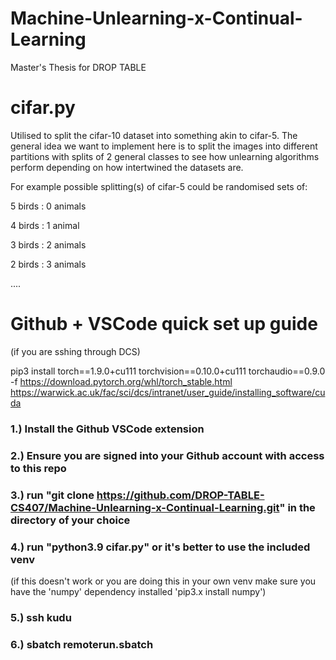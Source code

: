 # Machine-Unlearning-x-Continual-Learning
Master's Thesis for DROP TABLE

# cifar.py

Utilised to split the cifar-10 dataset into something akin to cifar-5.
The general idea we want to implement here is to split the images into different partitions with splits of 2 general classes to see how unlearning algorithms perform depending
on how intertwined the datasets are.

For example possible splitting(s) of cifar-5 could be randomised sets of:

5 birds : 0 animals

4 birds : 1 animal

3 birds : 2 animals

2 birds : 3 animals

....

# Github + VSCode quick set up guide

(if you are sshing through DCS)

pip3 install torch==1.9.0+cu111 torchvision==0.10.0+cu111 torchaudio==0.9.0 -f https://download.pytorch.org/whl/torch_stable.html
https://warwick.ac.uk/fac/sci/dcs/intranet/user_guide/installing_software/cuda

### 1.) Install the Github VSCode extension 

### 2.) Ensure you are signed into your Github account with access to this repo

### 3.) run "git clone https://github.com/DROP-TABLE-CS407/Machine-Unlearning-x-Continual-Learning.git" in the directory of your choice

### 4.) run "python3.9 cifar.py" or it's better to use the included venv

(if this doesn't work or you are doing this in your own venv make sure you have the 'numpy' dependency installed 'pip3.x install numpy')

### 5.) ssh kudu

### 6.) sbatch remoterun.sbatch

